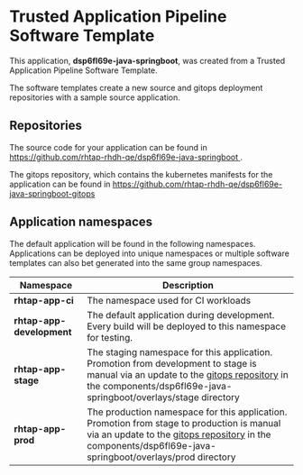 # Trusted Application Pipeline Software Template

This application, **dsp6fl69e-java-springboot**, was created from a Trusted Application Pipeline Software Template.

The software templates create a new source and gitops deployment repositories with a sample source application. 

## Repositories

The source code for your application can be found in [https://github.com/rhtap-rhdh-qe/dsp6fl69e-java-springboot ](https://github.com/rhtap-rhdh-qe/dsp6fl69e-java-springboot ).
 
The gitops repository, which contains the kubernetes manifests for the application can be found in 
[https://github.com/rhtap-rhdh-qe/dsp6fl69e-java-springboot-gitops ](https://github.com/rhtap-rhdh-qe/dsp6fl69e-java-springboot-gitops ) 

## Application namespaces 

The default application will be found in the following namespaces. Applications can be deployed into unique namespaces or multiple software templates can also bet generated into the same group namespaces.  

|  Namespace   |  Description   |  
| -------- | -------- |
| **rhtap-app-ci** | The namespace used for CI workloads |
| **rhtap-app-development** | The default application during development. Every build will be deployed to this namespace for testing. |
| **rhtap-app-stage** | The staging namespace for this application. Promotion from development to stage is manual via an update to the [gitops repository](https://github.com/rhtap-rhdh-qe/dsp6fl69e-java-springboot-gitops ) in the components/dsp6fl69e-java-springboot/overlays/stage directory |
| **rhtap-app-prod** | The production namespace for this application. Promotion from stage to production is manual via an update to the [gitops repository](https://github.com/rhtap-rhdh-qe/dsp6fl69e-java-springboot-gitops ) in the components/dsp6fl69e-java-springboot/overlays/prod directory |